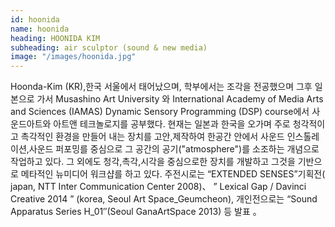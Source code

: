 ```yaml
---
id: hoonida
name: hoonida
heading: HOONIDA KIM
subheading: air sculptor (sound & new media)
image: "/images/hoonida.jpg"
---
```

Hoonda-Kim (KR),한국 서울에서 태어났으며, 학부에서는 조각을 전공했으며 그후 일본으로 가서 Musashino Art University 와 International Academy of Media Arts and Sciences (IAMAS) Dynamic Sensory Programming (DSP) course에서 사운드아트와 아트앤 테크놀로지를 공부했다. 현재는 일본과 한국을 오가며 주로 청각적이고 촉각적인 환경을 만들어 내는 장치를 고안,제작하여 한공간 안에서 사운드 인스톨레이션,사운드 퍼포밍를 중심으로 그 공간의 공기("atmosphere")를 소조하는 개념으로 작업하고 있다. 그 외에도 청각,촉각,시각을 중심으로한 장치를 개발하고 그것을 기반으로 메타적인 뉴미디어 워크샵를 하고 있다. 주전시로는  “EXTENDED SENSES”기획전( japan, NTT Inter Communication Center 2008)、 ” Lexical Gap / Davinci Creative 2014  ” (korea, Seoul Art Space_Geumcheon), 개인전으로는  “Sound Apparatus Series H_01″(Seoul GanaArtSpace 2013) 등 발표 。

